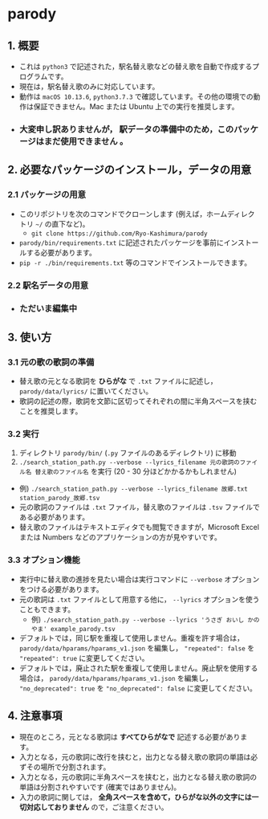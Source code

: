 # parody
## 1. 概要
- これは `python3` で記述された，駅名替え歌などの替え歌を自動で作成するプログラムです。
- 現在は，駅名替え歌のみに対応しています。
- 動作は `macOS 10.13.6`, `python3.7.3` で確認しています。その他の環境での動作は保証できません。Mac または Ubuntu 上での実行を推奨します。
- ### 大変申し訳ありませんが， **駅データの準備中のため，このパッケージはまだ使用できません** 。

## 2. 必要なパッケージのインストール，データの用意
### 2.1 パッケージの用意
- このリポジトリを次のコマンドでクローンします (例えば，ホームディレクトリ `~/` の直下など)。
  - `git clone https://github.com/Ryo-Kashimura/parody`
- `parody/bin/requirements.txt` に記述されたパッケージを事前にインストールする必要があります。
- `pip -r ./bin/requirements.txt` 等のコマンドでインストールできます。
### 2.2 駅名データの用意
- ### **ただいま編集中**

## 3. 使い方
### 3.1 元の歌の歌詞の準備
- 替え歌の元となる歌詞を **ひらがな** で `.txt` ファイルに記述し， `parody/data/lyrics/` に置いてください。
- 歌詞の記述の際，歌詞を文節に区切ってそれぞれの間に半角スペースを挟むことを推奨します。
### 3.2 実行
1. ディレクトリ `parody/bin/` (`.py` ファイルのあるディレクトリ) に移動
2. `./search_station_path.py --verbose --lyrics_filename 元の歌詞のファイル名 替え歌のファイル名` を実行 (20 - 30 分ほどかかるかもしれません)
  - 例) `./search_station_path.py --verbose --lyrics_filename 故郷.txt station_parody_故郷.tsv`
  - 元の歌詞のファイルは `.txt` ファイル，替え歌のファイルは `.tsv` ファイルである必要があります。
  - 替え歌のファイルはテキストエディタでも閲覧できますが，Microsoft Excel または Numbers などのアプリケーションの方が見やすいです。
### 3.3 オプション機能
- 実行中に替え歌の進捗を見たい場合は実行コマンドに `--verbose` オプションをつける必要があります。
- 元の歌詞は `.txt` ファイルとして用意する他に， `--lyrics` オプションを使うこともできます。
  - 例) `./search_station_path.py --verbose --lyrics 'うさぎ おいし かの やま' example_parody.tsv`
- デフォルトでは，同じ駅を重複して使用しません。重複を許す場合は， `parody/data/hparams/hparams_v1.json` を編集し， `"repeated": false` を `"repeated": true` に変更してください。
- デフォルトでは，廃止された駅を重複して使用しません。廃止駅を使用する場合は， `parody/data/hparams/hparams_v1.json` を編集し， `"no_deprecated": true` を `"no_deprecated": false` に変更してください。
  
## 4. 注意事項
- 現在のところ，元となる歌詞は **すべてひらがなで** 記述する必要があります。
- 入力となる，元の歌詞に改行を挟むと，出力となる替え歌の歌詞の単語は必ずその場所で分割されます。
- 入力となる，元の歌詞に半角スペースを挟むと，出力となる替え歌の歌詞の単語は分割されやすいです (確実ではありません)。
- 入力の歌詞に関しては， **全角スペースを含めて，ひらがな以外の文字には一切対応しておりません** ので，ご注意ください。
